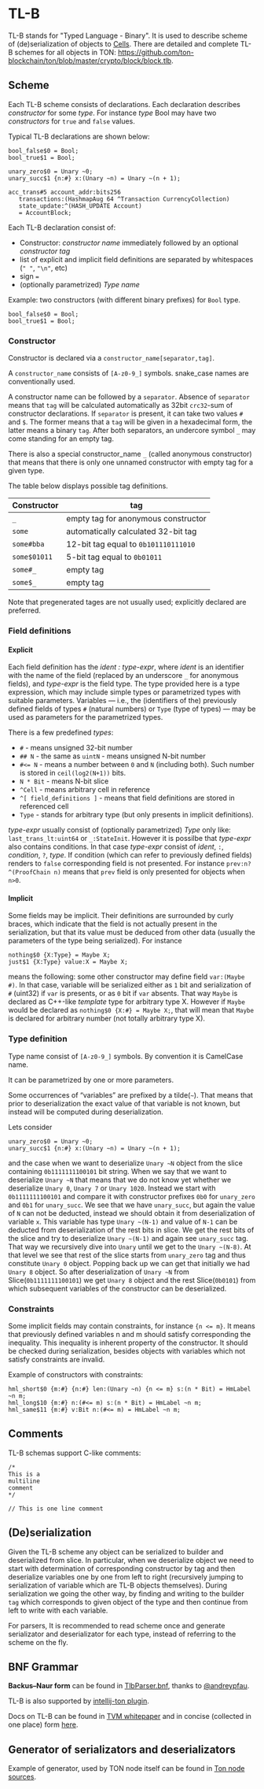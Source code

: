 # TL-B
TL-B stands for "Typed Language - Binary". It is used to describe scheme of (de)serialization of objects to [Cells](/overviews/Cells.md). There are detailed and complete TL-B schemes for all objects in TON: https://github.com/ton-blockchain/ton/blob/master/crypto/block/block.tlb.

## Scheme
Each TL-B scheme consists of declarations. Each declaration describes _constructor_ for some _type_. For instance _type_ Bool may have two _constructors_ for `true` and `false` values.


Typical TL-B declarations are shown below:
```
bool_false$0 = Bool;
bool_true$1 = Bool;

unary_zero$0 = Unary ~0;
unary_succ$1 {n:#} x:(Unary ~n) = Unary ~(n + 1);

acc_trans#5 account_addr:bits256
   transactions:(HashmapAug 64 ^Transaction CurrencyCollection)
   state_update:^(HASH_UPDATE Account)
   = AccountBlock;
```


Each TL-B declaration consist of:
* Constructor: _constructor name_ immediately followed by an optional _constructor tag_
* list of explicit and implicit field definitions are separated by whitespaces (`" "`, `"\n"`, etc)
* sign `=`
* (optionally parametrized) _Type name_

Example: two constructors (with different binary prefixes) for `Bool` type.
```
bool_false$0 = Bool;
bool_true$1 = Bool;
```

### Constructor
Constructor is declared via a `constructor_name[separator,tag]`.

A `constructor_name` consists of `[A-z0-9_]` symbols. snake_case names are conventionally used.

A constructor name can be followed by a `separator`. Absence of `separator` means that `tag` will be calculated automatically as 32bit  `crc32`-sum of constructor declarations. If `separator` is present, it can take two values `#` and `$`. The former means that a `tag` will be given in a hexadecimal form, the latter means a binary `tag`.
After both separators, an undercore symbol `_` may come standing for an empty tag.


There is also a special constructor_name `_` (called anonymous constructor) that means that there is only one unnamed constructor with empty tag for a given type.

The table below displays possible tag definitions.

| Constructor | tag |
| ----------- | ----------- |
|  `_`     | empty tag for anonymous constructor     |
|  `some`     | automatically calculated 32-bit tag       |
|  `some#bba`     | 12-bit tag equal to `0b101110111010`      |
|  `some$01011`     | 5-bit tag equal to `0b01011`      |
|  `some#_`     | empty tag      |
|  `some$_`     | empty tag      |

Note that pregenerated tages are not usually used; explicitly declared are preferred.
### Field definitions
#### Explicit
Each field definition has the _ident : type-expr_, where _ident_ is an identifier with the name of the field (replaced by an underscore `_` for anonymous fields), and _type-expr_ is the field type. The type provided here is a type expression, which may include simple types or parametrized types with suitable parameters. Variables — i.e., the (identifiers of the) previously defined fields of types `#` (natural numbers) or `Type` (type of types) — may be used as parameters for the parametrized types.

There is a few predefined _types_:
* `#` - means unsigned 32-bit number
* `## N` - the same as `uintN` - means unsigned N-bit number
* `#<= N` - means a number between `0` and `N` (including both). Such number is stored in `ceil(log2(N+1))` bits.
* `N * Bit` - means N-bit slice
* `^Cell` - means arbitrary cell in reference
* `^[ field_definitions ]` - means that field definitions are stored in referenced cell
* `Type` - stands for arbitrary type (but only presents in implicit definitions).

_type-expr_ usually consist of (optionally parametrized) _Type_ only like: `last_trans_lt:uint64` or `_:StateInit`. However it is possilbe that _type-expr_ also contains conditions. In that case _type-expr_ consist of _ident_, `:`, _condition_, `?`, _type_. If condition (which can refer to previously defined fields) renders to `false` corresponding field is not presented. For instance `prev:n?^(ProofChain n)` means that `prev` field is only presented for objects when `n>0`.

#### Implicit
Some fields may be implicit. Their definitions are surrounded by curly braces, which indicate that the field is not actually present in the serialization, but that its value must be deduced from other data (usually the parameters of the type being serialized).
For instance 
```
nothing$0 {X:Type} = Maybe X;
just$1 {X:Type} value:X = Maybe X;
```

means the following: some other constructor may define field `var:(Maybe #)`. In that case, variable will be serialized either as `1` bit and serialization of `#` (uint32) if `var` is presents, or as `0` bit if `var` absents. That way `Maybe` is declared as C++-like _template_ type for arbitrary type X. However if `Maybe` would be declared as `nothing$0 {X:#} = Maybe X;`, that will mean that `Maybe` is declared for arbitrary number (not totally arbitrary type X).

### Type definition
Type name consist of `[A-z0-9_]` symbols. By convention it is CamelCase name.

It can be parametrized by one or more parameters.

Some occurrences of “variables” are prefixed by a tilde(`~`). That means that prior to deserialization the exact value of that variable is not known, but instead will be computed during deserialization.

Lets consider
```
unary_zero$0 = Unary ~0;
unary_succ$1 {n:#} x:(Unary ~n) = Unary ~(n + 1);
```

and the case when we want to deserialize `Unary ~N` object from the slice containing `0b1111111100101` bit string. When we say that we want to deserialize `Unary ~N` that means that we do not know yet whether we deserialize `Unary 0`, `Unary 7` or `Unary 1020`. Instead we start with `0b1111111100101` and compare it with constructor prefixes `0b0` for `unary_zero` and `0b1` for `unary_succ`. We see that we have `unary_succ`, but again the value of `N` can not be deducted, instead we should obtain it from deserialization of variable `x`. This variable has type `Unary ~(N-1)` and value of `N-1` can be deducted from deserialization of the rest bits in slice.
We get the rest bits of the slice and try to deserialize `Unary ~(N-1)` and again see `unary_succ` tag. That way we recursively dive into `Unary` until we get to the `Unary ~(N-8)`. At that level we see that rest of the slice starts from `unary_zero` tag and thus constitute `Unary 0` object. Popping back up we can get that initially we had `Unary 8` object.
So after deserialization of `Unary ~N` from Slice(`0b1111111100101`) we get `Unary 8` object and the rest Slice(`0b0101`) from which subsequent variables of the constructor can be deserialized.

### Constraints
Some implicit fields may contain constraints, for instance `{n <= m}`. It means that previously defined variables n and m should satisfy corresponding the inequality. This inequality is inherent property of the constructor. It should be checked during serialization, besides objects with variables which not satisfy constraints are invalid.

Example of constructors with constraints:
```
hml_short$0 {m:#} {n:#} len:(Unary ~n) {n <= m} s:(n * Bit) = HmLabel ~n m;
hml_long$10 {m:#} n:(#<= m) s:(n * Bit) = HmLabel ~n m;
hml_same$11 {m:#} v:Bit n:(#<= m) = HmLabel ~n m;
```

## Comments
TL-B schemas support C-like comments:
```
/* 
This is a
multiline
comment 
*/

// This is one line comment
```


## (De)serialization
Given the TL-B scheme any object can be serialized to builder and deserialized from slice.
In particular, when we deserialize object we need to start with determination of corresponding constructor by tag and then deserialize variables one by one from left to right (recursively jumping to serialization of variable which are TL-B objects themselves).
During serialization we going the other way, by finding and writing to the builder `tag` which corresponds to given object of the type and then continue from left to write with each variable.

For parsers, It is recommended to read scheme once and generate serializator and deserializator for each type, instead of referring to the scheme on the fly.
## BNF Grammar
**Backus–Naur form** can be found in [TlbParser.bnf](https://github.com/andreypfau/intellij-ton/blob/main/src/main/grammars/TlbParser.bnf), thanks to [@andreypfau](https://github.com/andreypfau).

TL-B is also supported by [intellij-ton plugin](https://github.com/andreypfau/intellij-ton).

Docs on TL-B can be found in [TVM whitepaper](https://ton.org/tvm.pdf) and in concise (collected in one place) form [here](https://github.com/tonstack/TL-B-docs).
## Generator of serializators and deserializators
Example of generator, used by TON node itself can be found in [Ton node sources](https://github.com/newton-blockchain/ton/blob/master/crypto/tl/tlbc.cpp).

